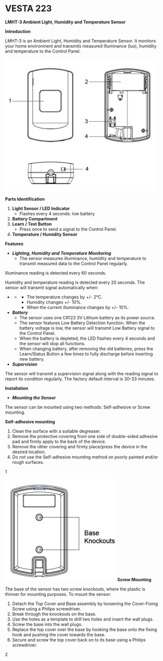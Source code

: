 # VESTA 223

**LMHT-3 Ambient Light, Humidity and Temperature Sensor**

**Introduction**

LMHT-3 is an Ambient Light, Humidity and Temperature Sensor. It monitors your home environment and transmits measured Illuminance (lux), humidity and temperature to the Control Panel.

![](<.gitbook/assets/0 (102).jpeg>)

**Parts Identification**

1. **Light Sensor / LED Indicator**
   * Flashes every 4 seconds: low battery
2. **Battery Compartment**
3. **Learn / Test Button**
   * Press once to send a signal to the Control Panel.
4. **Temperature / Humidity Sensor**

**Features**

* _**Lighting, Humidity and Temperature Monitoring**_
  * The sensor measures illuminance, humidity and temperature to transmit measured data to the Control Panel regularly.

Illuminance reading is detected every 60 seconds.

Humidity and temperature reading is detected every 20 seconds. The sensor will transmit signal automatically when:

*
  *
    * The temperature changes by +/- 2°C.
    * Humidity changes +/- 10%.
    * When the current illuminance changes by +/- 10%.
* _**Battery**_
  * The sensor uses one CR123 3V Lithium battery as its power source.
  * The sensor features Low Battery Detection function. When the battery voltage is low, the sensor will transmit Low Battery signal to the Control Panel.
  * When the battery is depleted, the LED flashes every 4 seconds and the sensor will stop all functions.
  * When changing battery, after removing the old batteries, press the Learn/Status Button a few times to fully discharge before inserting new battery.
* _**Supervision**_

The sensor will transmit a supervision signal along with the reading signal to report its condition regularly. The factory default interval is 30-33 minutes.

**Installation**

* _**Mounting the Sensor**_

The sensor can be mounted using two methods: Self-adhesive or Screw mounting.

**Self-adhesive mounting**

1. Clean the surface with a suitable degreaser.
2. Remove the protective covering from one side of double-sided adhesive pad and firmly apply to the back of the device.
3. Remove the other covering and firmly place/press the device in the desired location.
4. Do not use the Self-adhesive mounting method on poorly painted and/or rough surfaces.

1

![](<.gitbook/assets/1 (90).jpeg>)**Screw Mounting**

The base of the sensor has two screw knockouts, where the plastic is thinner for mounting purposes. To mount the sensor:

1. Detach the Top Cover and Base assembly by loosening the Cover-Fixing Screw using a Philips screwdriver.
2. Break through the knockouts on the base.
3. Use the holes as a template to drill two holes and insert the wall plugs.
4. Screw the base into the wall plugs.
5. Replace the top cover over the base by hooking the base onto the fixing hook and pushing the cover towards the base.
6. Secure and screw the top cover back on to its base using a Philips screwdriver.

2
